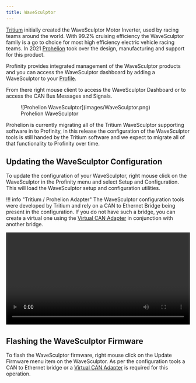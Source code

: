 ```yaml
---
title: WaveSculptor
---
```


[Tritium](https://www.tritiumcharging.com/) initially created the WaveSculptor Motor Inverter, used by racing teams around the world.  With 99.2% cruising efficiency the WaveSculptor family is a go to choice for most high efficiency electric vehicle racing teams.  In 2021 [Prohelion](https://www.prohelion.com) took over the design, manufacturing and support for this product.

Profinity provides integrated management of the WaveSculptor products and you can access the WaveSculptor dashboard by adding a WaveSculptor to your [Profile](Profiles.md). 

From there right mouse client to access the WaveSculptor Dashboard or to access the CAN Bus Messages and Signals.

<figure markdown>
![Prohelion WaveSculptor](images/WaveSculptor.png)
<figcaption>Prohelion WaveSculptor</figcaption>
</figure>

Prohelion is currently migrating all of the Tritium WaveSculptor supporting software in to Profinity, in this release the configuration of the WaveSculptor tools is still handed by the Tritium software and we expect to migrate all of that functionality to Profinity over time.

## Updating the WaveSculptor Configuration

To update the configuration of your WaveSculptor, right mouse click on the WaveSculptor in the Profinity menu and select Setup and Configuration.  This will load the WaveSculptor setup and configuration utilities.

!!! info "Tritium / Prohelion Adapter"
    The WaveSculptor configuration tools were developed by Tritium and rely on a CAN to Ethernet Bridge being present in the configuration.  If you do not have such a bridge, you can create a virtual one using the [Virtual CAN Adapter](Virtual_CAN_Adapter.md) in conjunction with another bridge.

<video autoplay loop controls width="100%">
  <source src="video/ConfigWS22.mov" type="video/mp4">
  Your browser does not support the video tag.
</video>

## Flashing the WaveSculptor Firmware

To flash the WaveSculptor firmware, right mouse click on the Update Firmware menu item on the WaveSculptor.  As per the configuration tools a CAN to Ethernet bridge or a [Virtual CAN Adapter](Virtual_CAN_Adapter.md) is required for this operation.

